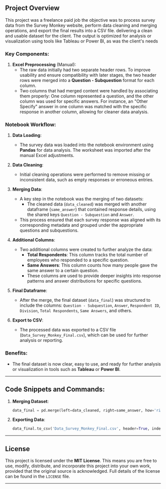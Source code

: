 ## Project Overview

This project was a freelance paid job the objective was to process survey data from the Survey Monkey website, perform data cleaning and merging operations, and export the final results into a CSV file. delivering a clean and usable dataset for the client. The output is optimized for analysis or visualization using tools like Tableau or Power BI, as was the client's needs

### Key Components:
1. **Excel Preprocessing** (Manual):
    - The raw data initially had two separate header rows. To improve usability and ensure compatibility with later stages, the two header rows were merged into a **Question - Subquestion** format for each column.
    - Two columns that had merged content were handled by associating them properly: One column represented a question, and the other column was used for specific answers. For instance, an "Other Specify" answer in one column was matched with the specific response in another column, allowing for cleaner data analysis.

### Notebook Workflow:

1. **Data Loading**:
   - The survey data was loaded into the notebook environment using **Pandas** for data analysis. The worksheet was imported after the manual Excel adjustments.

2. **Data Cleaning**:
   - Initial cleaning operations were performed to remove missing or inconsistent data, such as empty responses or erroneous entries.

3. **Merging Data**:
   - A key step in the notebook was the merging of two datasets:
     - The cleaned data (`data_cleaned`) was merged with another dataframe (`same_answer`) that contained response details, using the shared keys `Question - Subquestion` and `Answer`.
   - This process ensured that each survey response was aligned with its corresponding metadata and grouped under the appropriate questions and subquestions.

4. **Additional Columns**:
   - Two additional columns were created to further analyze the data:
     - **Total Respondents**: This column tracks the total number of employees who responded to a specific question.
     - **Same Answers**: This column counts how many people gave the same answer to a certain question. 
     - These columns are used to provide deeper insights into response patterns and answer distributions for specific questions.

5. **Final Dataframe**:
   - After the merge, the final dataset (`data_final`) was structured to include the columns: `Question - Subquestion`, `Answer`, `Respondent ID`, `Division`, `Total Respondents`, `Same Answers`, and others.

6. **Export to CSV**:
   - The processed data was exported to a CSV file (`Data_Survey_Monkey_Final.csv`), which can be used for further analysis or reporting.

### Benefits:
- The final dataset is now clear, easy to use, and ready for further analysis or visualization in tools such as **Tableau** or **Power BI**.
  
---

## Code Snippets and Commands:

1. **Merging Dataset**:
    ```python
    data_final = pd.merge(left=data_cleaned, right=same_answer, how='right', on=['Question - Subquestion', 'Answer'])
    ```

2. **Exporting Data**:
    ```python
    data_final.to_csv('Data_Survey_Monkey_Final.csv', header=True, index=False)
    ```

---

## License

This project is licensed under the **MIT License**. This means you are free to use, modify, distribute, and incorporate this project into your own work, provided that the original source is acknowledged. Full details of the license can be found in the `LICENSE` file.

---

